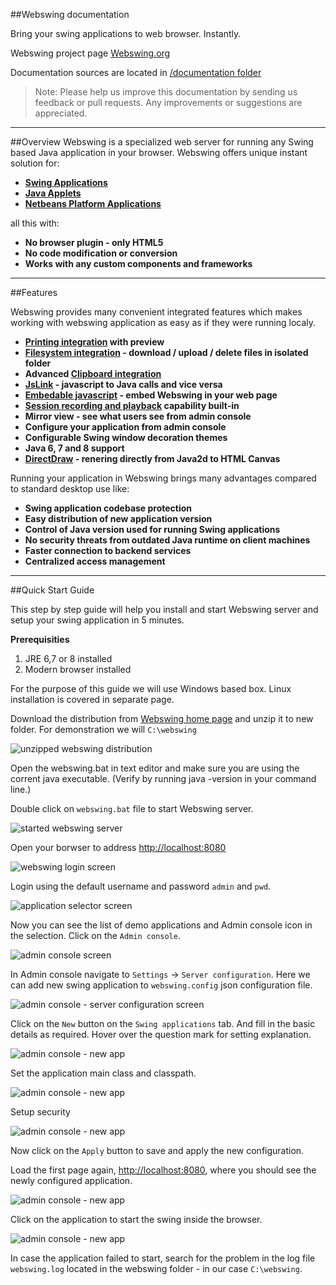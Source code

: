 ##Webswing documentation

Bring your swing applications to web browser. Instantly. 

Webswing project page [Webswing.org](http://webswing.org)

Documentation sources are located in [/documentation folder](https://bitbucket.org/meszarv/webswing/src/)

>Note: Please help us improve this documentation by sending us feedback or pull requests.  Any improvements or suggestions are appreciated.   

---

##Overview
Webswing is a specialized web server for running any Swing based Java application in your browser. Webswing 
offers unique instant solution for: 

* **[Swing Applications](app/swing.md)**
* **[Java Applets](app/applet.md)**
* **[Netbeans Platform Applications](app/netbeans.md)**

all this with:

* **No browser plugin - only HTML5**
* **No code modification or conversion**
* **Works with any custom components and frameworks**

---

##Features
 
Webswing provides many convenient integrated features which makes working with webswing application as easy as if they were running localy. 

* **[Printing integration](app/integration.md#printing) with preview**
* **[Filesystem integration](app/integration.md#filesystem) - download / upload / delete  files in isolated folder**
* **Advanced [Clipboard integration](app/integration.md#clipboard)**
* **[JsLink](app/jslink.md) - javascript to Java calls and vice versa**
* **[Embedable javascript](app/browser.md#embeding-to-web-page) - embed Webswing in your web page**
* **[Session recording and playback](app/browser.md#webswing-url-parameters) capability built-in**
* **Mirror view - see what users see from admin console**
* **Configure your application from admin console**
* **Configurable Swing window decoration themes**
* **Java 6, 7 and 8 support**
* **[DirectDraw](dev/development.md#directdraw-rendering) - renering directly from Java2d to HTML Canvas**

Running your application in Webswing brings many advantages compared to standard desktop use like:

* **Swing application codebase protection**
* **Easy distribution of new application version**
* **Control of Java version used for running Swing applications**
* **No security threats from outdated Java runtime on client machines**
* **Faster connection to backend services**
* **Centralized access management**

---

##Quick Start Guide

This step by step guide will help you install and start Webswing server and setup your swing application in 5 minutes.

**Prerequisities**

1. JRE 6,7 or 8 installed
2. Modern browser installed  

For the purpose of this guide we will use Windows based box. Linux installation is covered in separate page. 

Download the distribution from [Webswing home page](http://www.webswing.org) and unzip it to new folder. For demonstration we will `C:\webswing`

![unzipped webswing distribution](img/unzipped-distribution.png)

Open the webswing.bat in text editor and make sure you are using the corrent java executable. (Verify by running java -version in your command line.)

Double click on `webswing.bat` file to start Webswing server.

![started webswing server](img/webswing-running.png)

Open your borwser to address [http://localhost:8080](http://localhost:8080)

![webswing login screen](img/login-screen.png)
 
Login using the default username and password `admin` and `pwd`.

![application selector screen](img/app-selector.png)

Now you can see the list of demo applications and Admin console icon in the selection. Click on the `Admin console`.

![admin console screen](img/admin-console.png)

In Admin console navigate to `Settings` -> `Server configuration`. Here we can add new swing application to `webswing.config` json configuration file.

![admin console - server configuration screen](img/server-configuration.png)

Click on the `New` button on the `Swing applications` tab. And fill in the basic details as required. Hover over the question mark for setting explanation.

![admin console - new app](img/new-swing-app.png)

Set the application main class and classpath. 

![admin console - new app](img/new-swing-app2.png)

Setup security 

![admin console - new app](img/new-swing-app3.png)

Now click on the `Apply` button to save and apply the new configuration.

Load the first page again,  [http://localhost:8080](http://localhost:8080), where you should see the newly configured application. 

![admin console - new app](img/selector-screen-new.png)

Click on the application to start the swing inside the browser. 
 
![admin console - new app](img/swing-running.png)

In case the application failed to start, search for the problem in the log file `webswing.log` located in the webswing folder - in our case `C:\webswing`. 